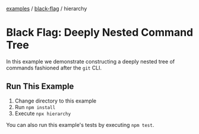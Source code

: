 [examples][1] / [black-flag][2] / hierarchy

# Black Flag: Deeply Nested Command Tree

In this example we demonstrate constructing a deeply nested tree of commands
fashioned after the `git` CLI.

## Run This Example

1. Change directory to this example
2. Run `npm install`
3. Execute `npx hierarchy`

You can also run this example's tests by executing `npm test`.

[1]: ../../README.md
[2]: ../README.md
